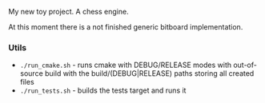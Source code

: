 My new toy project. A chess engine.

At this moment there is a not finished generic bitboard implementation.

### Utils

* `./run_cmake.sh` - runs cmake with DEBUG/RELEASE modes with out-of-source build with the build/(DEBUG|RELEASE) paths storing all created files
* `./run_tests.sh` - builds the tests target and runs it

